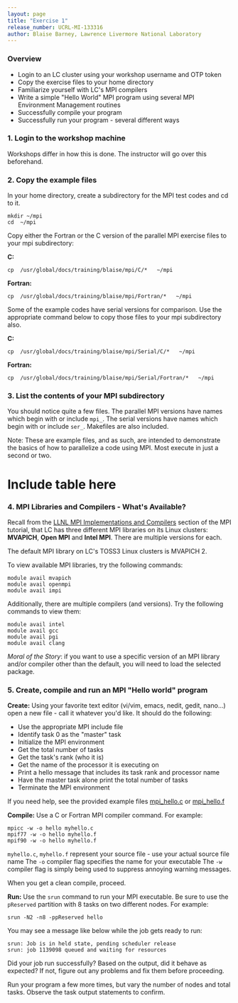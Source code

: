 ```yaml
---
layout: page
title: "Exercise 1"
release_number: UCRL-MI-133316
author: Blaise Barney, Lawrence Livermore National Laboratory
---
```


### Overview

* Login to an LC cluster using your workshop username and OTP token
* Copy the exercise files to your home directory
* Familiarize yourself with LC's MPI compilers
* Write a simple "Hello World" MPI program using several MPI Environment Management routines
* Successfully compile your program
* Successfully run your program - several different ways

### 1. Login to the workshop machine
Workshops differ in how this is done. The instructor will go over this beforehand.

### 2. Copy the example files

In your home directory, create a subdirectory for the MPI test codes and cd to it.

```
mkdir ~/mpi
cd  ~/mpi
```

Copy either the Fortran or the C version of the parallel MPI exercise files to your mpi subdirectory:


**C:**
```
cp  /usr/global/docs/training/blaise/mpi/C/*   ~/mpi
```

**Fortran:**
```	
cp  /usr/global/docs/training/blaise/mpi/Fortran/*   ~/mpi
```

Some of the example codes have serial versions for comparison. Use the appropriate command below to copy those files to your mpi subdirectory also.

**C:**
```
cp  /usr/global/docs/training/blaise/mpi/Serial/C/*   ~/mpi
```
**Fortran:**	
```
cp  /usr/global/docs/training/blaise/mpi/Serial/Fortran/*   ~/mpi 
```

### 3. List the contents of your MPI subdirectory

You should notice quite a few files. The parallel MPI versions have names which begin with or include `mpi_`. The serial versions have names which begin with or include `ser_`. Makefiles are also included.

Note: These are example files, and as such, are intended to demonstrate the basics of how to parallelize a code using MPI. Most execute in just a second or two.

# Include table here

### 4. MPI Libraries and Compilers - What's Available?

Recall from the [LLNL MPI Implementations and Compilers](implementations.md) section of the MPI tutorial, that LC has three different MPI libraries on its Linux clusters: **MVAPICH**, **Open MPI** and **Intel MPI**. There are multiple versions for each.

The default MPI library on LC's TOSS3 Linux clusters is MVAPICH 2.

To view available MPI libraries, try the following commands:

```
module avail mvapich
module avail openmpi
module avail impi
```

Additionally, there are multiple compilers (and versions). Try the following commands to view them:

```
module avail intel
module avail gcc
module avail pgi
module avail clang
```

*Moral of the Story*: if you want to use a specific version of an MPI library and/or compiler other than the default, you will need to load the selected package.

### 5. Create, compile and run an MPI "Hello world" program

**Create:** Using your favorite text editor (vi/vim, emacs, nedit, gedit, nano...) open a new file - call it whatever you'd like. 
It should do the following:
* Use the appropriate MPI include file
* Identify task 0 as the "master" task
* Initialize the MPI environment
* Get the total number of tasks
* Get the task's rank (who it is)
* Get the name of the processor it is executing on
* Print a hello message that includes its task rank and processor name
* Have the master task alone print the total number of tasks
* Terminate the MPI environment

If you need help, see the provided example files [mpi_hello.c](examples/mpi_hello.c) or [mpi_hello.f](examples/mpi_hello.f)

**Compile:** Use a C or Fortran MPI compiler command. For example:

```
mpicc -w -o hello myhello.c
mpif77 -w -o hello myhello.f
mpif90 -w -o hello myhello.f
```

`myhello.c`, `myhello.f`  represent your source file - use your actual source file name 
The `-o` compiler flag specifies the name for your executable 
The `-w` compiler flag is simply being used to suppress annoying warning messages.

When you get a clean compile, proceed.

**Run:** Use the `srun` command to run your MPI executable. Be sure to use the `pReserved` partition with 8 tasks on two different nodes. For example:
```
srun -N2 -n8 -ppReserved hello
```

You may see a message like below while the job gets ready to run:

```
srun: Job is in held state, pending scheduler release
srun: job 1139098 queued and waiting for resources
```

Did your job run successfully? Based on the output, did it behave as expected? If not, figure out any problems and fix them before proceeding.

Run your program a few more times, but vary the number of nodes and total tasks. Observe the task output statements to confirm.
